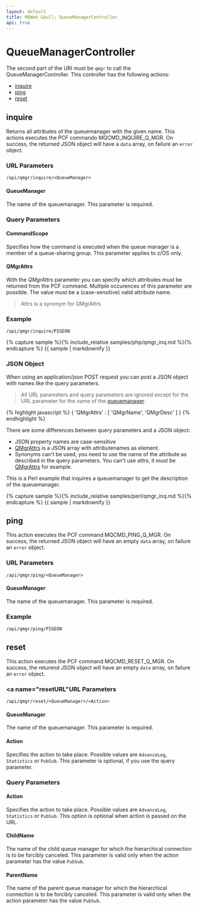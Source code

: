 ```yaml
---
layout: default
title: MQWeb &bull; QueueManagerController
api: true
---
```

QueueManagerController
======================

The second part of the URI must be `qmgr` to call the QueueManagerController.
This controller has the following actions:

+ [inquire](#inquire)
+ [ping](#ping)
+ [reset](#reset)

## <a name="inquire"></a>inquire
Returns all attributes of the queuemanager with the given name. This actions
 executes the PCF commando MQCMD_INQUIRE_Q_MGR. On success, the returned JSON
object will have a `data` array, on failure an `error` object.

### <a name="inquireURL"></a>URL Parameters
`/api/qmgr/inquire/<QueueManager>`

#### <a name="inquireUrlQueueManager"></a>QueueManager
The name of the queuemanager. This parameter is required.

### <a name="inquireQuery"></a>Query Parameters

#### <a name="inquireQueryCommandScope"></a>CommandScope
Specifies how the command is executed when the queue manager is a member of a
queue-sharing group. This parameter applies to z/OS only.

#### <a name="inquireQueryQMgrAttrs"></a>QMgrAttrs
With the *QMgrAttrs* parameter you can specify which attributes must
be returned from the PCF command. Multiple occurences of this parameter are
possible. The value must be a (case-sensitive) valid attribute name.

> Attrs is a synonym for QMgrAttrs

### Example
`/api/qmgr/inquire/PIGEON`

{% capture sample %}{% include_relative samples/php/qmgr_inq.md %}{% endcapture %}
{{ sample | markdownify }}

### <a name="inquireJSON"></a>JSON Object
When using an application/json POST request you can post a JSON object with
names like the query parameters.

> All URL parameters and query parameters are ignored except for the URL
> parameter for the name of the [queuemanager](#inquireUrlQueueManager).

{% highlight javascript %}
{
  'QMgrAttrs' : [
    'QMgrName',
    'QMgrDesc'
  ]
}
{% endhighlight %}

There are some differences between query parameters and a JSON object:

+ JSON property names are case-sensitive
+ [QMgrAttrs](#inquireQueryQMgrAttrs) is a JSON array with attributenames as
  element.
+ Synonyms can't be used, you need to use the name of the attribute
  as described in the query parameters. You can't use *attrs*, it must be
  [QMgrAttrs](#inquireQueryQMgrAttrs) for example.

This is a Perl example that inquires a queuemanager to get the description of
the queuemanager.

{% capture sample %}{% include_relative samples/perl/qmgr_inq.md %}{% endcapture %}
{{ sample | markdownify }}

## <a name="ping"></a>ping
This action executes the PCF command MQCMD_PING_Q_MGR. On success, the returned JSON
object will have an empty `data` array, on failure an `error` object.

### <a name="pingURL"></a>URL Parameters
`/api/qmgr/ping/<QueueManager>`

#### <a name="pingUrlQueueManager"></a>QueueManager
The name of the queuemanager. This parameter is required.

### Example
`/api/qmgr/ping/PIGEON`

## <a name="reset"></a>reset
This action executes the PCF command MQCMD_RESET_Q_MGR. On success, the returend
JSON object will have an empty `data` array, on failure an `error` object.

### <a name="resetURL"</a>URL Parameters
`/api/qmgr/reset/<QueueManager>/<Action>`

#### <a name="resetUrlQueueManager"></a>QueueManager
The name of the queuemanager. This parameter is required.

#### <a name="resetUrlAction"></a>Action
Specifies the action to take place. Possible values are `AdvanceLog`,
`Statistics` or `PubSub`. This parameter is optional, if you use the query
parameter.

### <a name="resetQuery"></a>Query Parameters

#### <a name="resetQueryAction"></a>Action
Specifies the action to take place. Possible values are `AdvanceLog`,
`Statistics` or `PubSub`. This option is optional when action is passed on the
URL.

#### <a name="resetQueryChildName"></a>ChildName
The name of the child queue manager for which the hierarchical connection is to
be forcibly canceled. This parameter is valid only when the action parameter has
the value `PubSub`.

#### <a name="resetQueryParentName"></a>ParentName
The name of the parent queue manager for which the hierarchical connection is to
be forcibly canceled. This parameter is valid only when the action parameter has
the value `PubSub`.

